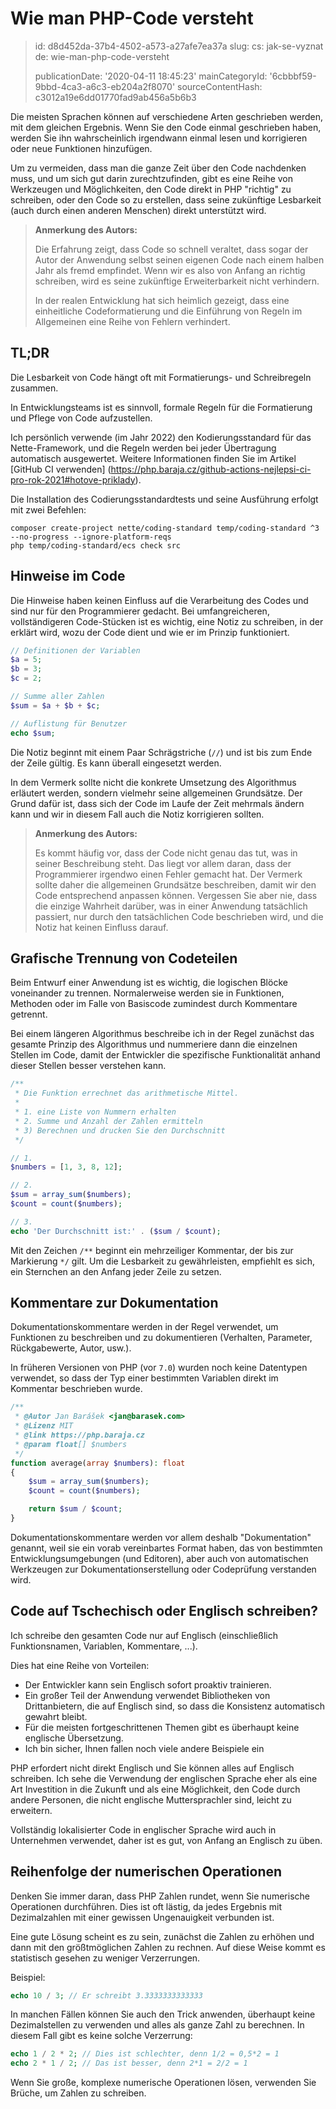 Wie man PHP-Code versteht
=========================

> id: d8d452da-37b4-4502-a573-a27afe7ea37a
> slug:
> 	cs: jak-se-vyznat
> 	de: wie-man-php-code-versteht
> 
> publicationDate: '2020-04-11 18:45:23'
> mainCategoryId: '6cbbbf59-9bbd-4ca3-a6c3-eb204a2f8070'
> sourceContentHash: c3012a19e6dd01770fad9ab456a5b6b3

Die meisten Sprachen können auf verschiedene Arten geschrieben werden, mit dem gleichen Ergebnis. Wenn Sie den Code einmal geschrieben haben, werden Sie ihn wahrscheinlich irgendwann einmal lesen und korrigieren oder neue Funktionen hinzufügen.

Um zu vermeiden, dass man die ganze Zeit über den Code nachdenken muss, und um sich gut darin zurechtzufinden, gibt es eine Reihe von Werkzeugen und Möglichkeiten, den Code direkt in PHP "richtig" zu schreiben, oder den Code so zu erstellen, dass seine zukünftige Lesbarkeit (auch durch einen anderen Menschen) direkt unterstützt wird.

> **Anmerkung des Autors:**
>
> Die Erfahrung zeigt, dass Code so schnell veraltet, dass sogar der Autor der Anwendung selbst seinen eigenen Code nach einem halben Jahr als fremd empfindet. Wenn wir es also von Anfang an richtig schreiben, wird es seine zukünftige Erweiterbarkeit nicht verhindern.
>
> In der realen Entwicklung hat sich heimlich gezeigt, dass eine einheitliche Codeformatierung und die Einführung von Regeln im Allgemeinen eine Reihe von Fehlern verhindert.

TL;DR
-----

Die Lesbarkeit von Code hängt oft mit Formatierungs- und Schreibregeln zusammen.

In Entwicklungsteams ist es sinnvoll, formale Regeln für die Formatierung und Pflege von Code aufzustellen.

Ich persönlich verwende (im Jahr 2022) den Kodierungsstandard für das Nette-Framework, und die Regeln werden bei jeder Übertragung automatisch ausgewertet. Weitere Informationen finden Sie im Artikel [GitHub CI verwenden] (https://php.baraja.cz/github-actions-nejlepsi-ci-pro-rok-2021#hotove-priklady).

Die Installation des Codierungsstandardtests und seine Ausführung erfolgt mit zwei Befehlen:

```shell
composer create-project nette/coding-standard temp/coding-standard ^3 --no-progress --ignore-platform-reqs
php temp/coding-standard/ecs check src
```

Hinweise im Code
---------------

Die Hinweise haben keinen Einfluss auf die Verarbeitung des Codes und sind nur für den Programmierer gedacht. Bei umfangreicheren, vollständigeren Code-Stücken ist es wichtig, eine Notiz zu schreiben, in der erklärt wird, wozu der Code dient und wie er im Prinzip funktioniert.

```php
// Definitionen der Variablen
$a = 5;
$b = 3;
$c = 2;

// Summe aller Zahlen
$sum = $a + $b + $c;

// Auflistung für Benutzer
echo $sum;
```

Die Notiz beginnt mit einem Paar Schrägstriche (`//`) und ist bis zum Ende der Zeile gültig. Es kann überall eingesetzt werden.

In dem Vermerk sollte nicht die konkrete Umsetzung des Algorithmus erläutert werden, sondern vielmehr seine allgemeinen Grundsätze. Der Grund dafür ist, dass sich der Code im Laufe der Zeit mehrmals ändern kann und wir in diesem Fall auch die Notiz korrigieren sollten.

> **Anmerkung des Autors:**
>
> Es kommt häufig vor, dass der Code nicht genau das tut, was in seiner Beschreibung steht. Das liegt vor allem daran, dass der Programmierer irgendwo einen Fehler gemacht hat. Der Vermerk sollte daher die allgemeinen Grundsätze beschreiben, damit wir den Code entsprechend anpassen können. Vergessen Sie aber nie, dass die einzige Wahrheit darüber, was in einer Anwendung tatsächlich passiert, nur durch den tatsächlichen Code beschrieben wird, und die Notiz hat keinen Einfluss darauf.

Grafische Trennung von Codeteilen
----------------------------

Beim Entwurf einer Anwendung ist es wichtig, die logischen Blöcke voneinander zu trennen. Normalerweise werden sie in Funktionen, Methoden oder im Falle von Basiscode zumindest durch Kommentare getrennt.

Bei einem längeren Algorithmus beschreibe ich in der Regel zunächst das gesamte Prinzip des Algorithmus und nummeriere dann die einzelnen Stellen im Code, damit der Entwickler die spezifische Funktionalität anhand dieser Stellen besser verstehen kann.

```php
/**
 * Die Funktion errechnet das arithmetische Mittel.
 *
 * 1. eine Liste von Nummern erhalten
 * 2. Summe und Anzahl der Zahlen ermitteln
 * 3) Berechnen und drucken Sie den Durchschnitt
 */

// 1.
$numbers = [1, 3, 8, 12];

// 2.
$sum = array_sum($numbers);
$count = count($numbers);

// 3.
echo 'Der Durchschnitt ist:' . ($sum / $count);
```

Mit den Zeichen `/**` beginnt ein mehrzeiliger Kommentar, der bis zur Markierung `*/` gilt. Um die Lesbarkeit zu gewährleisten, empfiehlt es sich, ein Sternchen an den Anfang jeder Zeile zu setzen.

Kommentare zur Dokumentation
----------------------

Dokumentationskommentare werden in der Regel verwendet, um Funktionen zu beschreiben und zu dokumentieren (Verhalten, Parameter, Rückgabewerte, Autor, usw.).

In früheren Versionen von PHP (vor `7.0`) wurden noch keine Datentypen verwendet, so dass der Typ einer bestimmten Variablen direkt im Kommentar beschrieben wurde.

```php
/**
 * @Autor Jan Barášek <jan@barasek.com>
 * @Lizenz MIT
 * @link https://php.baraja.cz
 * @param float[] $numbers
 */
function average(array $numbers): float
{
    $sum = array_sum($numbers);
    $count = count($numbers);

    return $sum / $count;
}
```

Dokumentationskommentare werden vor allem deshalb "Dokumentation" genannt, weil sie ein vorab vereinbartes Format haben, das von bestimmten Entwicklungsumgebungen (und Editoren), aber auch von automatischen Werkzeugen zur Dokumentationserstellung oder Codeprüfung verstanden wird.

Code auf Tschechisch oder Englisch schreiben?
-----------------------------

Ich schreibe den gesamten Code nur auf Englisch (einschließlich Funktionsnamen, Variablen, Kommentare, ...).

Dies hat eine Reihe von Vorteilen:

- Der Entwickler kann sein Englisch sofort proaktiv trainieren.
- Ein großer Teil der Anwendung verwendet Bibliotheken von Drittanbietern, die auf Englisch sind, so dass die Konsistenz automatisch gewahrt bleibt.
- Für die meisten fortgeschrittenen Themen gibt es überhaupt keine englische Übersetzung.
- Ich bin sicher, Ihnen fallen noch viele andere Beispiele ein

PHP erfordert nicht direkt Englisch und Sie können alles auf Englisch schreiben. Ich sehe die Verwendung der englischen Sprache eher als eine Art Investition in die Zukunft und als eine Möglichkeit, den Code durch andere Personen, die nicht englische Muttersprachler sind, leicht zu erweitern.

Vollständig lokalisierter Code in englischer Sprache wird auch in Unternehmen verwendet, daher ist es gut, von Anfang an Englisch zu üben.

Reihenfolge der numerischen Operationen
------------------------

Denken Sie immer daran, dass PHP Zahlen rundet, wenn Sie numerische Operationen durchführen. Dies ist oft lästig, da jedes Ergebnis mit Dezimalzahlen mit einer gewissen Ungenauigkeit verbunden ist.

Eine gute Lösung scheint es zu sein, zunächst die Zahlen zu erhöhen und dann mit den größtmöglichen Zahlen zu rechnen. Auf diese Weise kommt es statistisch gesehen zu weniger Verzerrungen.

Beispiel:

```php
echo 10 / 3; // Er schreibt 3.3333333333333
```

In manchen Fällen können Sie auch den Trick anwenden, überhaupt keine Dezimalstellen zu verwenden und alles als ganze Zahl zu berechnen. In diesem Fall gibt es keine solche Verzerrung:

```php
echo 1 / 2 * 2; // Dies ist schlechter, denn 1/2 = 0,5*2 = 1
echo 2 * 1 / 2; // Das ist besser, denn 2*1 = 2/2 = 1
```

Wenn Sie große, komplexe numerische Operationen lösen, verwenden Sie Brüche, um Zahlen zu schreiben.
